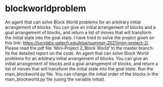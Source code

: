 # blockworldproblem
An agent that can solve Block World problems for an arbitrary initial arrangement of blocks. You can give an initial arrangement of blocks and a goal arrangement of blocks, and return a list of moves that will transform the initial state into the goal state.
I have tried to solve the project given on this link: https://lucylabs.gatech.edu/kbai/summer-2021/mini-project-2/.
Please read the pdf file 'Mini-Project 2_Block World' in the master branch. Its the detailed report on the code.
An agent that can solve Block World problems for an arbitrary initial arrangement of blocks. 
You can give an initial arrangement of blocks and a goal arrangement of blocks, and return a list of moves that will transform the initial state into the goal state.
Run the main_blockworld.py file.
You can change the initial order of the blocks in the main_blockworld.py file (using the variable initial).
